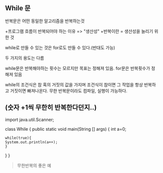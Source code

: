 While 문
-------
반복문은 어떤 동일한 알고리즘을 반복하는것 

+프로그램 흐름이 반복되어야 하는 이유 => "생산성"
 +반복이란 = 생산성을 늘리기 위한 것 

while로 만들 수 있는 것은 for로도 만들 수 있다.(반대도 가능)

두 가지의 용도는 다름

while문은 반복해야하는 횟수는 모르지만 목표는 정해져 있음.
for문은 반복횟수가 정해져 있음

while의 조건식은 참 혹의 거짓의 값을 가지며 
조건식이 참이면 그 작업을 항상 반복하고 거짓이면 빠져나온다.
무한 반복문이라도 컴파일, 실행이 가능하다. 

 (숫자 +1씩 무한히 반복한다던지..)
 -------------------------------

import java.util.Scanner;

class While
{
  public static void main(String [] args)
  { 
    int a=0;
    
    while(true){
    System.out.println(a++);
    }
  }
} 
> 무한반복의 좋은 예
